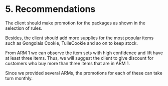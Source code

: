 # 5. Recommendations
The client should make promotion for the packages as shown in the selection of rules. 

Besides, the client should add more supplies for the most popular items such as Gongolais Cookie, TuileCookie and so on to keep stock.

From ARM 1 we can observe the item sets with high confidence and lift have at least three items. Thus, we will suggest the client to give discount for customers who buy more than three items that are in ARM 1.

Since we provided several ARMs, the promotions for each of these can take turn monthly.
